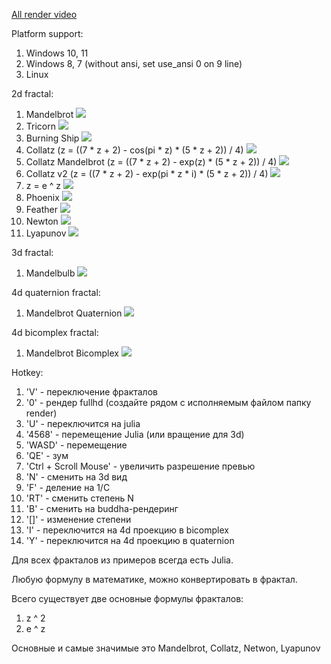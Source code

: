 <a href="https://disk.yandex.ru/d/brVJGswcmuE39g">All render video</a>

Platform support:
1. Windows 10, 11
2. Windows 8, 7 (without ansi, set use_ansi 0 on 9 line)
3. Linux

2d fractal:
1. Mandelbrot
![](render/pic0.png)
2. Tricorn
![](render/pic1.png)
3. Burning Ship
![](render/pic2.png)
4. Collatz (z = ((7 * z + 2) - cos(pi * z) * (5 * z + 2)) / 4)
![](render/pic3.png)
5. Collatz Mandelbrot (z = ((7 * z + 2) - exp(z) * (5 * z + 2)) / 4)
![](render/pic4.png)
6. Collatz v2 (z = ((7 * z + 2) - exp(pi * z * i) * (5 * z + 2)) / 4)
![](render/pic5.png)
6. z = e ^ z
![](render/pic6.png)
7. Phoenix
![](render/pic7.png)
8. Feather
![](render/pic8.png)
9. Newton
![](render/pic9.png)
10. Lyapunov
![](render/pic10.png)

3d fractal:
1. Mandelbulb
![](render/pic11.png)

4d quaternion fractal:
1. Mandelbrot Quaternion
![](render/pic12.png)

4d bicomplex fractal:
1. Mandelbrot Bicomplex
![](render/pic13.png)

Hotkey:
1. 'V' - переключение фракталов
2. '0' - рендер fullhd (создайте рядом с исполняемым файлом папку render)
3. 'U' - переключится на julia
4. '4568' - перемещение Julia (или вращение для 3d)
5. 'WASD' - перемещение
6. 'QE' - зум
7. 'Ctrl + Scroll Mouse' - увеличить разрешение превью
8. 'N' - сменить на 3d вид
9. 'F' - деление на 1/C
10. 'RT' - сменить степень N
11. 'B' - сменить на buddha-рендеринг
12. '[]' - изменение степени
13. 'I' - переключится на 4d проекцию в bicomplex
14. 'Y' - переключится на 4d проекцию в quaternion

Для всех фракталов из примеров всегда есть Julia.

Любую формулу в математике, можно конвертировать в фрактал.

Всего существует две основные формулы фракталов:
1. z ^ 2
2. e ^ z

Основные и самые значимые это Mandelbrot, Collatz, Netwon, Lyapunov